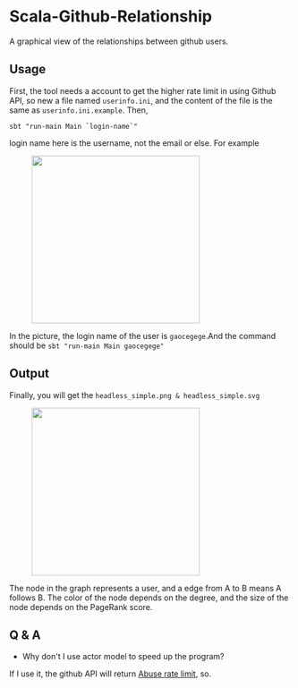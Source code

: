 # Scala-Github-Relationship

A graphical view of the relationships between github users.

## Usage

First, the tool needs a account to get the higher rate limit in using Github API, so new a file named `userinfo.ini`, and the content of the file is the same as `userinfo.ini.example`. Then,

	sbt "run-main Main `login-name`"

login name here is the username, not the email or else. For example

<figure>
	<img src="http://gaocegege.com/scala-github-relationship/username.png", height="300">
</figure>

In the picture, the login name of the user is `gaocegege`.And the command should be `sbt "run-main Main gaocegege"`

## Output

Finally, you will get the `headless_simple.png & headless_simple.svg`

<figure>
	<img src="http://gaocegege.com/scala-github-relationship/example.png", height="300">
</figure>

The node in the graph represents a user, and a edge from A to B means A follows B. The color of the node depends on the degree, and the size of the node depends on the PageRank score.

## Q & A

* Why don't I use actor model to speed up the program?

If I use it, the github API will return [Abuse rate limit](https://developer.github.com/v3/#abuse-rate-limits), so.
